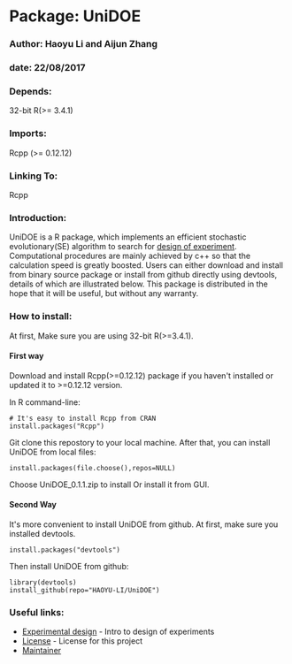 # Package: UniDOE
### Author: Haoyu Li and Aijun Zhang 
### date: 22/08/2017
### Depends: 
32-bit R(>= 3.4.1)
### Imports: 
Rcpp (>= 0.12.12)
### Linking To: 
Rcpp
### Introduction:
UniDOE is a R package, which implements an efficient stochastic evolutionary(SE) algorithm to search for [design of experiment](https://en.wikipedia.org/wiki/Design_of_experiments). Computational procedures are mainly achieved by c++ so that the calculation speed is greatly boosted. Users can either download and install from binary source package or install from github directly using devtools, details of which are illustrated below. This package is distributed in the hope that it will be useful, but without any warranty.
### How to install:
At first, Make sure you are using 32-bit R(>=3.4.1).

#### First way

Download and install Rcpp(>=0.12.12) package if you haven't installed or updated it to >=0.12.12 version.

In R command-line: 
```
# It's easy to install Rcpp from CRAN
install.packages("Rcpp")
```
Git clone this repostory to your local machine. After that, you can install UniDOE from local files:

```
install.packages(file.choose(),repos=NULL)
```

Choose UniDOE_0.1.1.zip to install Or install it from GUI.

#### Second Way
It's more convenient to install UniDOE from github. At first, make sure you installed devtools.

```
install.packages("devtools")
```

Then install UniDOE from github:

```
library(devtools)
install_github(repo="HAOYU-LI/UniDOE")
```
### Useful links:
* [Experimental design](https://en.wikipedia.org/wiki/Design_of_experiments) - Intro to design of experiments
* [License](https://github.com/HAOYU-LI/UniDOE/blob/master/LICENSE) - License for this project
* [Maintainer](http://www.statsoft.org/)

